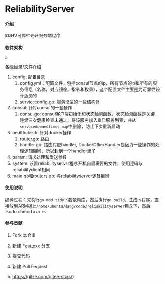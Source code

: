 # ReliabilityServer

#### 介绍

SDHV可靠性设计服务端程序

#### 软件架构

<img src="https://s3.bmp.ovh/imgs/2022/06/15/0e9fb66b70042ccc.png" style="zoom:50%;" />

各级目录/文件介绍

1. config: 配置目录
    1. config.yml：配置文件，包括consul节点的ip，所有节点的ip和所有的服务信息（名称，对应镜像，指令和权重），这个配置文件主要是为可靠性设计服务的
    2. serviceconfig.go: 服务模型的一些结构体
2. consul: 针对consul的一些操作
    1. consul.go: consul客户端初始化和状态检测函数，状态检测函数是关键，连续三次健康检查未通过，将该服务加入重启服务列表，并从`servicedownedtimes map`中删除，防止下次重新启动
3. healthcheck: 针对docker操作
    1. router.go: 路由
    2. handler.go: 路由对应handler, DockerOtherHandler是因为一些操作的处理逻辑相同，所以封到一个handler里了
4. param: 请求处理和发送参数
5. system: 设置reliabilityserver程序开机自启需要的文件，使用逻辑与reliabilityclient相同
6. main.go和routers.go: 与reliabilityserver逻辑相同

#### 使用说明

​	编译过程：先执行`go mod tidy`下载依赖库，然后执行`go build`，生成rs程序，直接放到ARM板上`/home/ubuntu/dang/code/reliabilityserver`目录下，然后`sudo chmod a+x rs

#### 参与贡献

1.  Fork 本仓库
2.  新建 Feat_xxx 分支
3.  提交代码
4.  新建 Pull Request

5.  https://gitee.com/gitee-stars/)